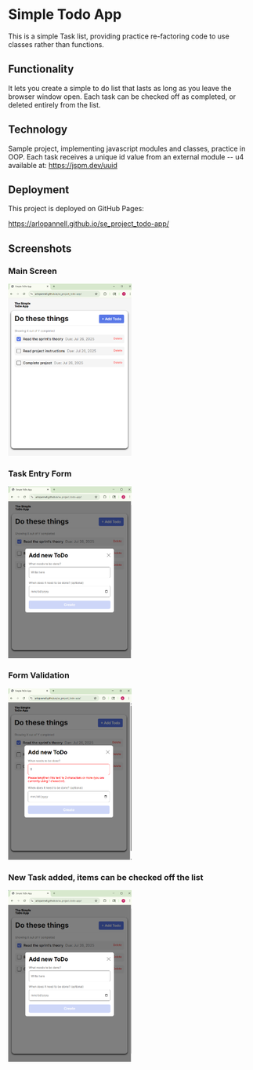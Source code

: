 # Simple Todo App

This is a simple Task list, providing practice re-factoring code to use classes rather than functions.

## Functionality

It lets you create a simple to do list that lasts as long as you leave the browser window open. Each task can be checked off as completed, or deleted entirely from the list.

## Technology

Sample project, implementing javascript modules and classes, practice in OOP. Each task receives a unique id value from an external module -- u4 available at:
https://jspm.dev/uuid

## Deployment

This project is deployed on GitHub Pages:

https://arlopannell.github.io/se_project_todo-app/

## Screenshots

### Main Screen

<img width="50%" height="50%" src="./images/todoApp.png" alt="Main Screen">

### Task Entry Form

<img width="50%" height="50%" src="./images/todoEntry.png" alt = "Task Entry">

### Form Validation

<img width="50%" height="50%" src="./images/todoValidation.png" alt = "Form Valication">

### New Task added, items can be checked off the list

<img width="50%" height="50%" src="./images/todoEntry.png" alt="New Task">

